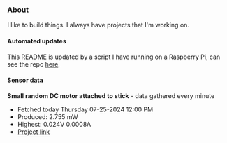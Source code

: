 ### About
I like to build things. I always have projects that I'm working on.

#### Automated updates
This README is updated by a script I have running on a Raspberry Pi, can see the repo [here](https://github.com/jdc-cunningham/raspi-git-repo-updater).

#### Sensor data


**Small random DC motor attached to stick** - data gathered every minute
- Fetched today Thursday 07-25-2024 12:00 PM
- Produced: 2.755 mW
- Highest: 0.024V 0.0008A
- [Project link](https://github.com/jdc-cunningham/turbine-raspi)